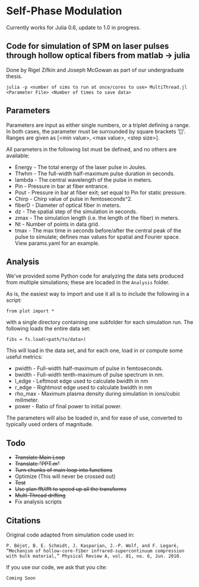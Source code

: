 # Self-Phase Modulation
Currently works for Julia 0.6, update to 1.0 in progress.
## Code for simulation of SPM on laser pulses through hollow optical fibers from matlab -> julia
Done by Rigel Zifkin and Joseph McGowan as part of our undergraduate thesis.

```
julia -p <number of sims to run at once/cores to use> MultiThread.jl <Parameter File> <Number of times to save data>
```
## Parameters
Parameters are input as either single numbers, or a triplet defining a range.
In both cases, the parameter must be surrounded by square brackets '[]'.
Ranges are given as [\<min value\>, \<max value\>, \<step size\>].

All parameters in the following list must be defined, and no others are available:
* Energy  -  The total energy of the laser pulse in Joules.
* Tfwhm   -  The full-width half-maximum pulse duration in seconds.
* lambda  -  The central wavelength of the pulse in meters.
* Pin     -  Pressure in bar at fiber entrance.
* Pout    -  Pressure in bar at fiber exit; set equal to Pin for static pressure.
* Chirp   -  Chirp value of pulse in femtoseconds^2.
* fiberD  -  Diameter of optical fiber in meters.
* dz      -  The spatial step of the simulation in seconds.
* zmax    -  The simulation length (i.e. the length of the fiber) in meters.
* Nt      -  Number of points in data grid.
* tmax    -  The max time in seconds before/after the central peak of the pulse to simulate; defines max values for spatial and Fourier space.
View params.yaml for an example.

## Analysis
We've provided some Python code for analyzing the data sets produced from multiple simulations;
these are locaded in the `Analysis` folder.

As is, the easiest way to import and use it all is to include the following in a script:
```
from plot import *
```

with a single directory containing one subfolder for each simulation run.
The following loads the entire data set:
```
fibs = fs.load(<path/to/data>)
```
This will load in the data set, and for each one, load in or compute some useful 
metrics:
* pwidth - Full-width half-maximum of pulse in femtoseconds.
* bwidth - Full-width tenth-maximum of pulse spectrum in nm.
* l_edge - Leftmost edge used to calculate bwidth in nm
* r_edge - Rightmost edge used to calculate bwidth in nm
* rho_max - Maximum plasma density during simulation in ions/cubic milimeter.
* power - Ratio of final power to initial power.

The parameters will also be loaded in, and for ease of use, converted to typically used orders of magnitude.

## Todo
* ~~Translate Main Loop~~
* ~~Translate "PPT.m"~~
* ~~Turn chunks of main loop into functions~~
* Optimize (This will never be crossed out)
* ~~Test~~
* ~~Use plan fft/ifft to speed up all the transforms~~
* ~~Multi-Thread drifting~~
* Fix analysis scripts

## Citations
Original code adapted from simulation code used in:
```
P. Béjot, B. E. Schmidt, J. Kasparian, J.-P. Wolf, and F. Legaré, “Mechanism of hollow-core-fiber infrared-supercontinuum compression with bulk material,” Physical Review A, vol. 81, no. 6, Jun. 2010.
```

If you use our code, we ask that you cite:
```
Coming Soon
```
